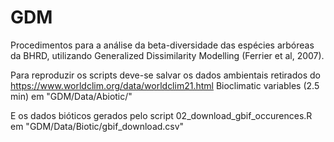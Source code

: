 # GDM

Procedimentos para a análise da beta-diversidade das espécies arbóreas da BHRD, 
utilizando Generalized Dissimilarity Modelling (Ferrier et al, 2007).

Para reproduzir os scripts deve-se salvar os dados ambientais retirados do https://www.worldclim.org/data/worldclim21.html 
Bioclimatic variables (2.5 min) em "GDM/Data/Abiotic/"

E os dados bióticos gerados pelo script 02_download_gbif_occurences.R em "GDM/Data/Biotic/gbif_download.csv"
